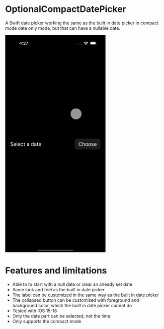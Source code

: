 # OptionalCompactDatePicker

A Swift date picker working the same as the built in date picker in compact mode date only mode, but that can have a nullable date.

![Demo](./Demo.gif)

# Features and limitations

* Able to to start with a null date or clear an already set date
* Same look and feel as the built in date picker
* The label can be customized in the same way as the built in date picker
* The collapsed button can be customized with foreground and background color, which the built in date picker cannot do
* Tested with IOS 15-18
* Only the date part can be selected, not the time
* Only supports the compact mode
